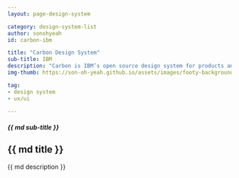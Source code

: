 ```yaml
---
layout: page-design-system

category: design-system-list
author: sonohyeah
id: carbon-ibm

title: "Carbon Design System"
sub-title: IBM
description: "Carbon is IBM’s open source design system for products and digital experiences. With the IBM Design Language as its foundation, the system consists of working code, design tools and resources, human interface guidelines, and a vibrant community of contributors."
img-thumb: https://son-oh-yeah.github.io/assets/images/footy-background.jpg

tag:
- design system
- ux/ui

---
```



<h5 class="card-subtitle mb-2 text-muted text-uppercase">{{ md sub-title }}</h5>
<h2 class="card-title">{{ md title }}</h2>

<!-- ![Picture 1](/assets/images/design-system/atlassian-homepage@2x.png) -->

{{ md description }}
